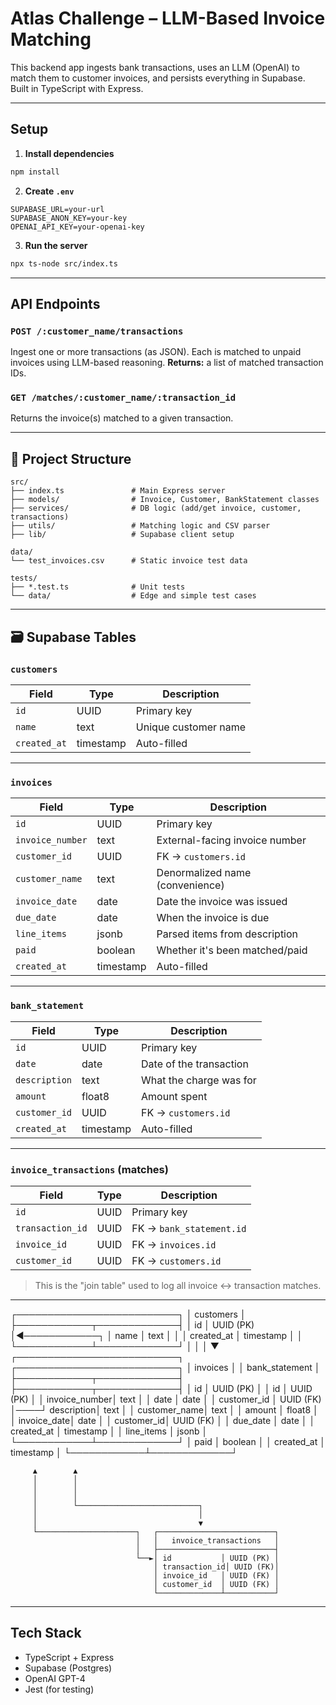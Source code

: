 # Atlas Challenge – LLM-Based Invoice Matching

This backend app ingests bank transactions, uses an LLM (OpenAI) to match them to customer invoices, and persists everything in Supabase. Built in TypeScript with Express.

---

## Setup

1. **Install dependencies**
```bash
npm install
````

2. **Create `.env`**

```env
SUPABASE_URL=your-url
SUPABASE_ANON_KEY=your-key
OPENAI_API_KEY=your-openai-key
```

3. **Run the server**

```bash
npx ts-node src/index.ts
```

---

## API Endpoints

### `POST /:customer_name/transactions`

Ingest one or more transactions (as JSON). Each is matched to unpaid invoices using LLM-based reasoning.
**Returns:** a list of matched transaction IDs.

### `GET /matches/:customer_name/:transaction_id`

Returns the invoice(s) matched to a given transaction.

---

## 📁 Project Structure

```
src/
├── index.ts               # Main Express server
├── models/                # Invoice, Customer, BankStatement classes
├── services/              # DB logic (add/get invoice, customer, transactions)
├── utils/                 # Matching logic and CSV parser
├── lib/                   # Supabase client setup

data/
└── test_invoices.csv      # Static invoice test data

tests/
├── *.test.ts              # Unit tests
└── data/                  # Edge and simple test cases
```

---

## 🗃️ Supabase Tables

### `customers`

| Field        | Type      | Description          |
| ------------ | --------- | -------------------- |
| `id`         | UUID      | Primary key          |
| `name`       | text      | Unique customer name |
| `created_at` | timestamp | Auto-filled          |

---

### `invoices`

| Field            | Type      | Description                     |
| ---------------- | --------- | ------------------------------- |
| `id`             | UUID      | Primary key                     |
| `invoice_number` | text      | External-facing invoice number  |
| `customer_id`    | UUID      | FK → `customers.id`             |
| `customer_name`  | text      | Denormalized name (convenience) |
| `invoice_date`   | date      | Date the invoice was issued     |
| `due_date`       | date      | When the invoice is due         |
| `line_items`     | jsonb     | Parsed items from description   |
| `paid`           | boolean   | Whether it's been matched/paid  |
| `created_at`     | timestamp | Auto-filled                     |

---

### `bank_statement`

| Field         | Type      | Description             |
| ------------- | --------- | ----------------------- |
| `id`          | UUID      | Primary key             |
| `date`        | date      | Date of the transaction |
| `description` | text      | What the charge was for |
| `amount`      | float8    | Amount spent            |
| `customer_id` | UUID      | FK → `customers.id`     |
| `created_at`  | timestamp | Auto-filled             |

---

### `invoice_transactions` (matches)

| Field            | Type | Description              |
| ---------------- | ---- | ------------------------ |
| `id`             | UUID | Primary key              |
| `transaction_id` | UUID | FK → `bank_statement.id` |
| `invoice_id`     | UUID | FK → `invoices.id`       |
| `customer_id`    | UUID | FK → `customers.id`      |

> This is the "join table" used to log all invoice ↔ transaction matches.

---
┌──────────────────────────┐
│        customers         │
├────────────┬─────────────┤
│ id         │ UUID (PK)   │◄────────────┐
│ name       │ text        │             │
│ created_at │ timestamp   │             │
└────────────┴─────────────┘             │
                                         │
                                         │
                                         ▼
┌──────────────────────────┐    ┌──────────────────────────┐
│        invoices          │    │     bank_statement       │
├────────────┬─────────────┤    ├────────────┬─────────────┤
│ id         │ UUID (PK)   │    │ id         │ UUID (PK)   │
│ invoice_number│ text     │    │ date       │ date        │
│ customer_id │ UUID (FK)  │────┘ description│ text        │
│ customer_name│ text      │    │ amount     │ float8      │
│ invoice_date│ date       │    │ customer_id│ UUID (FK)   │
│ due_date   │ date        │    │ created_at │ timestamp   │
│ line_items │ jsonb       │    └────────────┴─────────────┘
│ paid       │ boolean     │
│ created_at │ timestamp   │
└────────────┴─────────────┘

         ▲        ▲
         │        │
         │        │
         │        │
         │        └───────────────────────────┐
         │                                    │
         │                                    ▼
         └──────────────────────┐   ┌──────────────────────────┐
                                │   │   invoice_transactions   │
                                │   ├──────────────────────────┤
                                └──►│ id           │ UUID (PK) │
                                    │ transaction_id│ UUID (FK)│
                                    │ invoice_id   │ UUID (FK) │
                                    │ customer_id  │ UUID (FK) │
                                    └──────────────┴───────────┘

---

## Tech Stack

* TypeScript + Express
* Supabase (Postgres)
* OpenAI GPT-4
* Jest (for testing)


